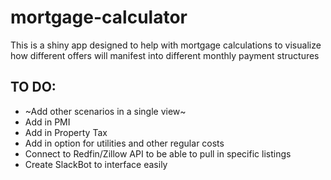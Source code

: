 # mortgage-calculator

This is a shiny app designed to help with mortgage calculations to visualize how different offers will manifest into different monthly payment structures


## TO DO:
* ~Add other scenarios in a single view~
* Add in PMI 
* Add in Property Tax
* Add in option for utilities and other regular costs
* Connect to Redfin/Zillow API to be able to pull in specific listings
* Create SlackBot to interface easily
